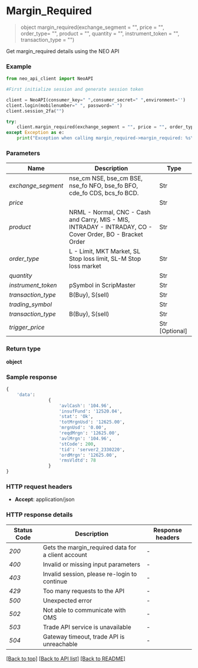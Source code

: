 # **Margin_Required**
> object margin_required(exchange_segment = "", price = "", order_type= "", product = "",   quantity = "", instrument_token = "",  transaction_type = "")

Get margin_required details using the NEO API

### Example

```python
from neo_api_client import NeoAPI

#First initialize session and generate session token

client = NeoAPI(consumer_key=" ",consumer_secret=" ",environment='')
client.login(mobilenumber=" ", password=" ")
client.session_2fa("")

try:
    client.margin_required(exchange_segment = "", price = "", order_type= "", product = "",   quantity = "", instrument_token = "",  transaction_type = "")
except Exception as e:
    print("Exception when calling margin_required->margin_required: %s\n" % e)
```

### Parameters

| Name               | Description                                                                                               | Type           |
|--------------------|-----------------------------------------------------------------------------------------------------------|----------------|
| *exchange_segment* | nse_cm NSE, bse_cm BSE, nse_fo NFO, bse_fo BFO, cde_fo CDS, bcs_fo BCD.                                   | Str            |
| *price*            |                                                                                                           | Str            |
| *product*          | NRML - Normal, CNC - Cash and Carry, MIS - MIS, INTRADAY - INTRADAY, CO - Cover Order, BO - Bracket Order | Str            |
| *order_type*       | L - Limit, MKT Market, SL Stop loss limit, SL-M Stop loss market                                          | Str            |
| *quantity*         |                                                                                                           | Str            |
| *instrument_token* | pSymbol in ScripMaster                                                                                    | Str            |
| *transaction_type* | B(Buy), S(sell)                                                                                           | Str            |
| *trading_symbol*   |                                                                                                           | Str            |
| *transaction_type* | B(Buy), S(sell)                                                                                           | Str            |
| *trigger_price*    |                                                                                                           | Str [Optional] |


### Return type

**object**

### Sample response

```python
{
    'data': 
                {
                    'avlCash': '104.96', 
                    'insufFund': '12520.04', 
                    'stat': 'Ok', 
                    'totMrgnUsd': '12625.00', 
                    'mrgnUsd': '0.00', 
                    'reqdMrgn': '12625.00', 
                    'avlMrgn': '104.96', 
                    'stCode': 200, 
                    'tid': 'server2_2330220', 
                    'ordMrgn': '12625.00', 
                    'rmsVldtd': 78
                }
}
```

### HTTP request headers

 - **Accept**: application/json

### HTTP response details
| Status Code | Description                                           | Response headers |
|-------------|-------------------------------------------------------|------------------|
| *200*       | Gets the margin_required data for a client account    | -                |
| *400*       | Invalid or missing input parameters                   | -                |
| *403*       | Invalid session, please re-login to continue          | -                |
| *429*       | Too many requests to the API                          | -                |
| *500*       | Unexpected error                                      | -                |
| *502*       | Not able to communicate with OMS                      | -                |
| *503*       | Trade API service is unavailable                      | -                |
| *504*       | Gateway timeout, trade API is unreachable             | -                |

[[Back to top]](#) [[Back to API list]](../README.md#documentation-for-api-endpoints)  [[Back to README]](../README.md)
